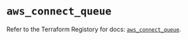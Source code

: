 # `aws_connect_queue`

Refer to the Terraform Registory for docs: [`aws_connect_queue`](https://registry.terraform.io/providers/hashicorp/aws/5.6.2/docs/resources/connect_queue).
